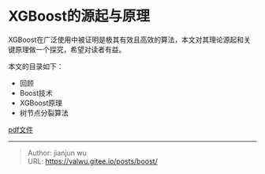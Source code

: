 # XGBoost的源起与原理


XGBoost在广泛使用中被证明是极其有效且高效的算法，本文对其理论源起和关键原理做一个探究，希望对读者有益。

本文的目录如下：
* 回顾
* Boost技术
* XGBoost原理
* 树节点分裂算法

[pdf文件](/posts/ml/boost/boost.pdf)


---

> Author: jianjun wu  
> URL: https://valwu.gitee.io/posts/boost/  

